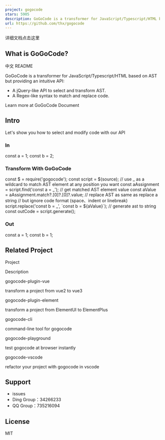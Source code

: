 ```yaml
---
project: gogocode
stars: 5905
description: GoGoCode is a transformer for JavaScript/Typescript/HTML based on AST but providing a more intuitive API.
url: https://github.com/thx/gogocode
---
```


详细文档点击这里

What is GoGoCode?
-----------------

中文 README

GoGoCode is a transformer for JavaScript/Typescript/HTML based on AST but providing an intuitive API:

-   A jQuery-like API to select and transform AST.
-   A Regex-like syntax to match and replace code.

Learn more at GoGoCode Document

Intro
-----

Let's show you how to select and modify code with our API

### In

const a \= 1;
const b \= 2;

### Transform With GoGoCode

const $ \= require('gogocode');
const script \= $(source);
// use $\_$ as a wildcard to match AST element at any position you want
const aAssignment \= script.find('const a = $\_$');
// get matched AST element value
const aValue \= aAssignment.match?.\[0\]?.\[0\]?.value;
// replace AST as same as replace a string
// but ignore code format (space、indent or linebreak)
script.replace('const b = $\_$', \`const b = ${aValue}\`);
// generate ast to string
const outCode \= script.generate();

### Out

const a \= 1;
const b \= 1;

Related Project
---------------

Project

Description

gogocode-plugin-vue

transform a project from vue2 to vue3

gogocode-plugin-element

transform a project from ElementUI to ElementPlus

gogocode-cli

command-line tool for gogocode

gogocode-playground

test gogocode at browser instantly

gogocode-vscode

refactor your project with gogocode in vscode

Support
-------

-   issues
-   Ding Group：34266233
-   QQ Group：735216094

License
-------

MIT
